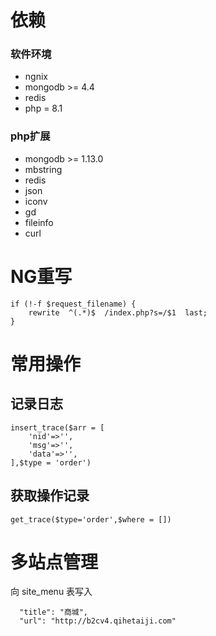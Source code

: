 # 依赖

### 软件环境

- ngnix
- mongodb >= 4.4
- redis 
- php = 8.1 

### php扩展 

- mongodb >= 1.13.0
- mbstring
- redis
- json
- iconv
- gd
- fileinfo
- curl


# NG重写
~~~
if (!-f $request_filename) {
    rewrite  ^(.*)$  /index.php?s=/$1  last;
}
~~~ 

# 常用操作

## 记录日志

~~~
insert_trace($arr = [
    'nid'=>'',
    'msg'=>'',
    'data'=>'',
],$type = 'order')
~~~

## 获取操作记录 
~~~
get_trace($type='order',$where = [])
~~~ 


# 多站点管理

向 site_menu 表写入
~~~ 
  "title": "商城",
  "url": "http://b2cv4.qihetaiji.com" 
~~~